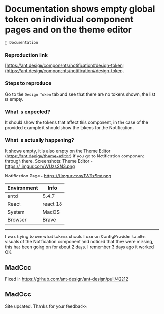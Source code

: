 # Documentation shows empty global token on individual component pages and on the theme editor

`📝 Documentation`

### Reproduction link

[https://ant.design/components/notification#design-token](https://ant.design/components/notification#design-token)

### Steps to reproduce

Go to the `Design Token` tab and see that there are no tokens shown, the list is empty.

### What is expected?

It should show the tokens that affect this component, in the case of the provided example it should show the tokens for the Notification.

### What is actually happening?

It shows empty, it is also empty on the Theme Editor (https://ant.design/theme-editor) if you go to Notification component through there.
Screenshots:
Theme Editor -
https://i.imgur.com/WUzsSM3.png

Notification Page -
https://i.imgur.com/1W6z5mf.png

| Environment | Info     |
| ----------- | -------- |
| antd        | 5.4.7    |
| React       | react 18 |
| System      | MacOS    |
| Browser     | Brave    |

---

I was trying to see what tokens should I use on ConfigProvider to alter visuals of the Notification component and noticed that they were missing, this has been going on for about 2 days. I remember 3 days ago it worked OK.

<!-- generated by ant-design-issue-helper. DO NOT REMOVE -->

## MadCcc

Fixed in https://github.com/ant-design/ant-design/pull/42212

## MadCcc

Site updated. Thanks for your feedback~

